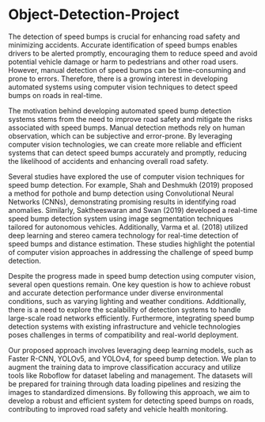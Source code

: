 # Object-Detection-Project
The detection of speed bumps is crucial for enhancing road safety and minimizing accidents. Accurate identification of speed bumps enables drivers to be alerted promptly, encouraging them to reduce speed and avoid potential vehicle damage or harm to pedestrians and other road users. However, manual detection of speed bumps can be time-consuming and prone to errors. Therefore, there is a growing interest in developing automated systems using computer vision techniques to detect speed bumps on roads in real-time.

The motivation behind developing automated speed bump detection systems stems from the need to improve road safety and mitigate the risks associated with speed bumps. Manual detection methods rely on human observation, which can be subjective and error-prone. By leveraging computer vision technologies, we can create more reliable and efficient systems that can detect speed bumps accurately and promptly, reducing the likelihood of accidents and enhancing overall road safety.

Several studies have explored the use of computer vision techniques for speed bump detection. For example, Shah and Deshmukh (2019) proposed a method for pothole and bump detection using Convolutional Neural Networks (CNNs), demonstrating promising results in identifying road anomalies. Similarly, Saktheeswaran and Swan (2019) developed a real-time speed bump detection system using image segmentation techniques tailored for autonomous vehicles. Additionally, Varma et al. (2018) utilized deep learning and stereo camera technology for real-time detection of speed bumps and distance estimation. These studies highlight the potential of computer vision approaches in addressing the challenge of speed bump detection.

Despite the progress made in speed bump detection using computer vision, several open questions remain. One key question is how to achieve robust and accurate detection performance under diverse environmental conditions, such as varying lighting and weather conditions. Additionally, there is a need to explore the scalability of detection systems to handle large-scale road networks efficiently. Furthermore, integrating speed bump detection systems with existing infrastructure and vehicle technologies poses challenges in terms of compatibility and real-world deployment.

Our proposed approach involves leveraging deep learning models, such as Faster R-CNN, YOLOv5, and YOLOv4, for speed bump detection. We plan to augment the training data to improve classification accuracy and utilize tools like Roboflow for dataset labeling and management. The datasets will be prepared for training through data loading pipelines and resizing the images to standardized dimensions. By following this approach, we aim to develop a robust and efficient system for detecting speed bumps on roads, contributing to improved road safety and vehicle health monitoring.
